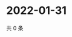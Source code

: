 # 2022-01-31

共 0 条

<!-- BEGIN WEIBO -->
<!-- 最后更新时间 Mon Jan 31 2022 10:26:18 GMT+0800 (China Standard Time) -->

<!-- END WEIBO -->

